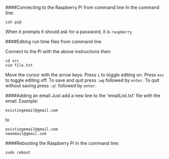 ####Connecting to the Raspberry Pi from command line
In the command line:
```
ssh pi@
```
When it prompts it should ask for a password, it is `raspberry`

####Editing run time files from command line

Connect to the Pi with the above instructions then:
```
cd src
vim file.txt
```
Move the cursor with the arrow keys. Press `i` to toggle editing on. Press `esc` to toggle editing off. To save and quit press `:wq` followed by `enter`. To quit without saving press `:q!` followed by `enter`.

####Adding an email
Just add a new line to the 'emailList.txt' file with the email. Example:

```
existingemail@gmail.com
```
to
```
existingemail@gmail.com
newemail@gmail.com
```

####Rebooting the Raspberry Pi
In the command line:
```
sudo reboot
```
